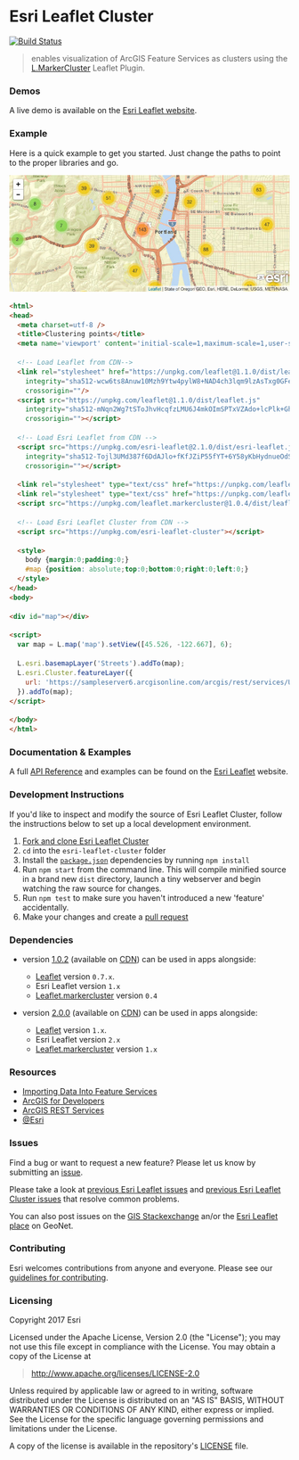 # Esri Leaflet Cluster

[![Build Status](https://travis-ci.org/Esri/esri-leaflet-cluster.svg?branch=master)](https://travis-ci.org/Esri/esri-leaflet-cluster)

> enables visualization of ArcGIS Feature Services as clusters using the [L.MarkerCluster](https://github.com/Leaflet/Leaflet.markercluster) Leaflet Plugin.

### Demos
A live demo is available on the [Esri Leaflet website](https://esri.github.io/esri-leaflet/examples/clustering-feature-layers.html).

### Example
Here is a quick example to get you started. Just change the paths to point to the proper libraries and go.

<a href="https://esri.github.io/esri-leaflet/examples/clustering-feature-layers.html">
  <img src="https://github.com/Esri/esri-leaflet-cluster/raw/master/cluster-example.jpg" alt="Demo">
</a>

```html
<html>
<head>
  <meta charset=utf-8 />
  <title>Clustering points</title>
  <meta name='viewport' content='initial-scale=1,maximum-scale=1,user-scalable=no' />

  <!-- Load Leaflet from CDN-->
  <link rel="stylesheet" href="https://unpkg.com/leaflet@1.1.0/dist/leaflet.css"
    integrity="sha512-wcw6ts8Anuw10Mzh9Ytw4pylW8+NAD4ch3lqm9lzAsTxg0GFeJgoAtxuCLREZSC5lUXdVyo/7yfsqFjQ4S+aKw=="
    crossorigin=""/>
  <script src="https://unpkg.com/leaflet@1.1.0/dist/leaflet.js"
    integrity="sha512-mNqn2Wg7tSToJhvHcqfzLMU6J4mkOImSPTxVZAdo+lcPlk+GhZmYgACEe0x35K7YzW1zJ7XyJV/TT1MrdXvMcA=="
    crossorigin=""></script>

  <!-- Load Esri Leaflet from CDN -->
  <script src="https://unpkg.com/esri-leaflet@2.1.0/dist/esri-leaflet.js"
    integrity="sha512-Tojl3UMd387f6DdAJlo+fKfJZiP55fYT+6Y58yKbHydnueOdSFOxrgLPuUxm7VW1szEt3hZVwv3V2sSUCuT35w=="
    crossorigin=""></script>

  <link rel="stylesheet" type="text/css" href="https://unpkg.com/leaflet.markercluster@1.0.4/dist/MarkerCluster.Default.css">
  <link rel="stylesheet" type="text/css" href="https://unpkg.com/leaflet.markercluster@1.0.4/dist/MarkerCluster.css">
  <script src="https://unpkg.com/leaflet.markercluster@1.0.4/dist/leaflet.markercluster.js"></script>

  <!-- Load Esri Leaflet Cluster from CDN -->
  <script src="https://unpkg.com/esri-leaflet-cluster"></script>

  <style>
    body {margin:0;padding:0;}
    #map {position: absolute;top:0;bottom:0;right:0;left:0;}
  </style>
</head>
<body>

<div id="map"></div>

<script>
  var map = L.map('map').setView([45.526, -122.667], 6);

  L.esri.basemapLayer('Streets').addTo(map);
  L.esri.Cluster.featureLayer({
    url: 'https://sampleserver6.arcgisonline.com/arcgis/rest/services/USA/MapServer/0'
  }).addTo(map);
</script>

</body>
</html>
```

### Documentation & Examples

A full [API Reference](https://esri.github.io/esri-leaflet/api-reference/layers/cluster-feature-layer.html) and examples can be found on the [Esri Leaflet](https://esri.github.io/esri-leaflet/) website.

### Development Instructions

If you'd like to inspect and modify the source of Esri Leaflet Cluster, follow the instructions below to set up a local development environment.

1. [Fork and clone Esri Leaflet Cluster](https://help.github.com/articles/fork-a-repo)
2. `cd` into the `esri-leaflet-cluster` folder
3. Install the [`package.json`](https://github.com/Esri/esri-leaflet/blob/master/package.json#L14-L49) dependencies by running `npm install`
4. Run `npm start` from the command line. This will compile minified source in a brand new `dist` directory, launch a tiny webserver and begin watching the raw source for changes.
5. Run `npm test` to make sure you haven't introduced a new 'feature' accidentally.
6. Make your changes and create a [pull request](https://help.github.com/articles/creating-a-pull-request)

### Dependencies

* version [1.0.2](https://github.com/Esri/esri-leaflet-cluster/releases/tag/v1.0.2) (available on [CDN](https://cdn.jsdelivr.net/leaflet.esri.clustered-feature-layer/1.0.2/esri-leaflet-clustered-feature-layer.js)) can be used in apps alongside:
  *  [Leaflet](https://leafletjs.com) version `0.7.x`.
  * Esri Leaflet version `1.x`
  * [Leaflet.markercluster](https://github.com/Leaflet/Leaflet.markercluster) version `0.4`

* version [2.0.0](https://github.com/Esri/esri-leaflet-cluster/releases/tag/v2.0.0) (available on [CDN](https://unpkg.com/esri-leaflet-cluster@2.0.0)) can be used in apps alongside:
  *  [Leaflet](https://leafletjs.com) version `1.x`.
  * Esri Leaflet version `2.x`
  * [Leaflet.markercluster](https://github.com/Leaflet/Leaflet.markercluster) version `1.x`

### Resources

* [Importing Data Into Feature Services](https://doc.arcgis.com/en/arcgis-online/manage-data/publish-features.htm#GUID-DD47C642-38B4-4645-801D-2866FE90BF73)
* [ArcGIS for Developers](https://developers.arcgis.com/)
* [ArcGIS REST Services](https://developers.arcgis.com/rest/)
* [@Esri](https://twitter.com/esri)

### Issues

Find a bug or want to request a new feature?  Please let us know by submitting an [issue](https://github.com/Esri/esri-leaflet-cluster/issues).

Please take a look at [previous Esri Leaflet issues](https://github.com/Esri/esri-leaflet/issues?labels=FAQ&milestone=&page=1&state=closed) and [previous Esri Leaflet Cluster issues](https://github.com/Esri/esri-leaflet-cluster/issues?labels=FAQ&milestone=&page=1&state=closed) that resolve common problems.

You can also post issues on the [GIS Stackexchange](http://gis.stackexchange.com/questions/ask?tags=esri-leaflet,leaflet) an/or the [Esri Leaflet place](https://geonet.esri.com/discussion/create.jspa?sr=pmenu&containerID=1841&containerType=700&tags=esri-leaflet,leaflet) on GeoNet.

### Contributing

Esri welcomes contributions from anyone and everyone. Please see our [guidelines for contributing](https://github.com/Esri/esri-leaflet/blob/master/CONTRIBUTING.md).

### Licensing
Copyright 2017 Esri

Licensed under the Apache License, Version 2.0 (the "License");
you may not use this file except in compliance with the License.
You may obtain a copy of the License at

> http://www.apache.org/licenses/LICENSE-2.0

Unless required by applicable law or agreed to in writing, software
distributed under the License is distributed on an "AS IS" BASIS,
WITHOUT WARRANTIES OR CONDITIONS OF ANY KIND, either express or implied.
See the License for the specific language governing permissions and
limitations under the License.

A copy of the license is available in the repository's [LICENSE](./LICENSE) file.
